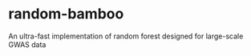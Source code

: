 random-bamboo
=============

An ultra-fast implementation of random forest designed for large-scale GWAS data
